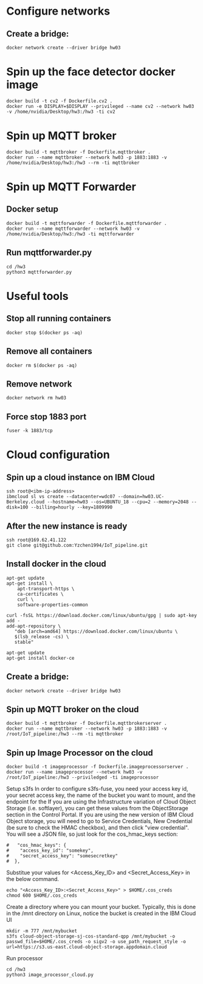 # Configure networks
## Create a bridge:
```
docker network create --driver bridge hw03
```

# Spin up the face detector docker image
```
docker build -t cv2 -f Dockerfile.cv2 .
docker run -e DISPLAY=$DISPLAY --privileged --name cv2 --network hw03 -v /home/nvidia/Desktop/hw3:/hw3 -ti cv2
```

# Spin up MQTT broker 
```
docker build -t mqttbroker -f Dockerfile.mqttbroker .
docker run --name mqttbroker --network hw03 -p 1883:1883 -v /home/nvidia/Desktop/hw3:/hw3 --rm -ti mqttbroker
```

# Spin up MQTT Forwarder
## Docker setup
```
docker build -t mqttforwarder -f Dockerfile.mqttforwarder .
docker run --name mqttforwarder --network hw03 -v /home/nvidia/Desktop/hw3:/hw3 -ti mqttforwarder
```
## Run mqttforwarder.py
```
cd /hw3
python3 mqttforwarder.py
```

# Useful tools
## Stop all running containers
```
docker stop $(docker ps -aq)
```

## Remove all containers
```
docker rm $(docker ps -aq)
```

## Remove network
```
docker network rm hw03
```

## Force stop 1883 port
```
fuser -k 1883/tcp
```

# Cloud configuration
## Spin up a cloud instance on IBM Cloud
```
ssh root@<ibm-ip-address>
ibmcloud sl vs create --datacenter=wdc07 --domain=hw03.UC-Berkeley.cloud --hostname=hw03 --os=UBUNTU_18 --cpu=2 --memory=2048 --disk=100 --billing=hourly --key=1809990
```

## After the new instance is ready
```
ssh root@169.62.41.122
git clone git@github.com:Yzchen1994/IoT_pipeline.git
```

## Install docker in the cloud
```
apt-get update
apt-get install \
    apt-transport-https \
    ca-certificates \
    curl \
    software-properties-common
    
curl -fsSL https://download.docker.com/linux/ubuntu/gpg | sudo apt-key add -
add-apt-repository \
   "deb [arch=amd64] https://download.docker.com/linux/ubuntu \
   $(lsb_release -cs) \
   stable"

apt-get update
apt-get install docker-ce
```

## Create a bridge:
```
docker network create --driver bridge hw03
```

## Spin up MQTT broker on the cloud
```
docker build -t mqttbroker -f Dockerfile.mqttbrokerserver .
docker run --name mqttbroker --network hw03 -p 1883:1883 -v /root/IoT_pipeline:/hw3 --rm -ti mqttbroker
```

## Spin up Image Processor on the cloud
```
docker build -t imageprocessor -f Dockerfile.imageprocessorserver .
docker run --name imageprocessor --network hw03 -v /root/IoT_pipeline:/hw3 --priviledged -ti imageprocessor
```

Setup s3fs
In order to configure s3fs-fuse, you need your access key id, your secret access key, the name of the bucket you want to mount, and the endpoint for the If you are using the Infrastructure variation of Cloud Object Storage (i.e. softlayer), you can get these values from the ObjectStorage section in the Control Portal. If you are using the new version of IBM Cloud Object storage, you will need to go to Service Credentials, New Credential (be sure to check the HMAC checkbox), and then click "view credential". You will see a JSON file, so just look for the cos_hmac_keys section:
```
#   "cos_hmac_keys": {
#    "access_key_id": "somekey",
#    "secret_access_key": "somesecretkey"
#  },
```

Substitue your values for <Access_Key_ID> and <Secret_Access_Key> in the below command.
```
echo "<Access_Key_ID>:<Secret_Access_Key>" > $HOME/.cos_creds
chmod 600 $HOME/.cos_creds
```

Create a directory where you can mount your bucket. Typically, this is done in the /mnt directory on Linux, notice the bucket is created in the IBM Cloud UI
```
mkdir -m 777 /mnt/mybucket
s3fs cloud-object-storage-sj-cos-standard-qpp /mnt/mybucket -o passwd_file=$HOME/.cos_creds -o sigv2 -o use_path_request_style -o url=https://s3.us-east.cloud-object-storage.appdomain.cloud

```

Run processor
```
cd /hw3
python3 image_processor_cloud.py
```
